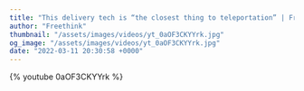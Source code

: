 ```yaml
---
title: "This delivery tech is “the closest thing to teleportation” | Freethink"
author: "Freethink"
thumbnail: "/assets/images/videos/yt_0aOF3CKYYrk.jpg"
og_image: "/assets/images/videos/yt_0aOF3CKYYrk.jpg"
date: "2022-03-11 20:30:58 +0000"
---
```


{% youtube 0aOF3CKYYrk %}
